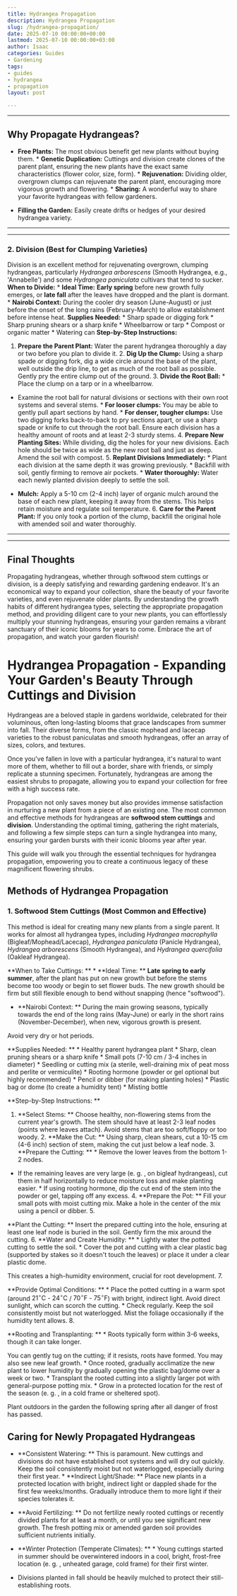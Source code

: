 ```yaml
---
title: Hydrangea Propagation
description: Hydrangea Propagation
slug: /hydrangea-propagation/
date: 2025-07-10 00:00:00+00:00
lastmod: 2025-07-10 00:00:00+03:00
author: Isaac
categories: Guides
- Gardening
tags:
- guides
- hydrangea
- propagation
layout: post

---
```

---

## Why Propagate Hydrangeas?

* **Free Plants:** The most obvious benefit  get new plants without buying them. * **Genetic Duplication:** Cuttings and division create clones of the parent plant, ensuring the new plants have the exact same characteristics (flower color, size, form). * **Rejuvenation:** Dividing older, overgrown clumps can rejuvenate the parent plant, encouraging more vigorous growth and flowering. * **Sharing:** A wonderful way to share your favorite hydrangeas with fellow gardeners.

* **Filling the Garden:** Easily create drifts or hedges of your desired hydrangea variety.
---
---

### 2. Division (Best for Clumping Varieties)
Division is an excellent method for rejuvenating overgrown, clumping hydrangeas, particularly *Hydrangea arborescens* (Smooth Hydrangea, e.g., 'Annabelle') and some *Hydrangea paniculata* cultivars that tend to sucker.
**When to Divide:** * **Ideal Time:** **Early spring** before new growth fully emerges, or **late fall** after the leaves have dropped and the plant is dormant. * **Nairobi Context:** During the cooler dry season (June-August) or just before the onset of the long rains (February-March) to allow establishment before intense heat.
**Supplies Needed:** * Sharp spade or digging fork * Sharp pruning shears or a sharp knife * Wheelbarrow or tarp * Compost or organic matter * Watering can
**Step-by-Step Instructions:**
1. **Prepare the Parent Plant:** Water the parent hydrangea thoroughly a day or two before you plan to divide it. 2. **Dig Up the Clump:** Using a sharp spade or digging fork, dig a wide circle around the base of the plant, well outside the drip line, to get as much of the root ball as possible. Gently pry the entire clump out of the ground. 3. **Divide the Root Ball:** * Place the clump on a tarp or in a wheelbarrow.

* Examine the root ball for natural divisions or sections with their own root systems and several stems. * **For looser clumps:** You may be able to gently pull apart sections by hand. * **For denser, tougher clumps:** Use two digging forks back-to-back to pry sections apart, or use a sharp spade or knife to cut through the root ball. Ensure each division has a healthy amount of roots and at least 2-3 sturdy stems. 4.
**Prepare New Planting Sites:** While dividing, dig the holes for your new divisions. Each hole should be twice as wide as the new root ball and just as deep. Amend the soil with compost. 5. **Replant Divisions Immediately:** * Plant each division at the same depth it was growing previously. * Backfill with soil, gently firming to remove air pockets. * **Water thoroughly:** Water each newly planted division deeply to settle the soil.

* **Mulch:** Apply a 5-10 cm (2-4 inch) layer of organic mulch around the base of each new plant, keeping it away from the stems. This helps retain moisture and regulate soil temperature. 6. **Care for the Parent Plant:** If you only took a portion of the clump, backfill the original hole with amended soil and water thoroughly.
---
---

## Final Thoughts
Propagating hydrangeas, whether through softwood stem cuttings or division, is a deeply satisfying and rewarding gardening endeavor. It's an economical way to expand your collection, share the beauty of your favorite varieties, and even rejuvenate older plants.
By understanding the growth habits of different hydrangea types, selecting the appropriate propagation method, and providing diligent care to your new plants, you can effortlessly multiply your stunning hydrangeas, ensuring your garden remains a vibrant sanctuary of their iconic blooms for years to come. Embrace the art of propagation, and watch your garden flourish!

# Hydrangea Propagation - Expanding Your Garden's Beauty Through Cuttings and Division

Hydrangeas are a beloved staple in gardens worldwide, celebrated for their voluminous, often long-lasting blooms that grace landscapes from summer into fall. Their diverse forms, from the classic mophead and lacecap varieties to the robust paniculatas and smooth hydrangeas, offer an array of sizes, colors, and textures.

Once you've fallen in love with a particular hydrangea, it's natural to want more of them, whether to fill out a border, share with friends, or simply replicate a stunning specimen. Fortunately, hydrangeas are among the easiest shrubs to propagate, allowing you to expand your collection for free with a high success rate.

Propagation not only saves money but also provides immense satisfaction in nurturing a new plant from a piece of an existing one. The most common and effective methods for hydrangeas are **softwood stem cuttings** and **division**. Understanding the optimal timing, gathering the right materials, and following a few simple steps can turn a single hydrangea into many, ensuring your garden bursts with their iconic blooms year after year.

This guide will walk you through the essential techniques for hydrangea propagation, empowering you to create a continuous legacy of these magnificent flowering shrubs.

##  Methods of Hydrangea Propagation

###  1. Softwood Stem Cuttings (Most Common and Effective)

This method is ideal for creating many new plants from a single parent. It works for almost all hydrangea types, including *Hydrangea macrophylla* (Bigleaf/Mophead/Lacecap), *Hydrangea paniculata* (Panicle Hydrangea), *Hydrangea arborescens* (Smooth Hydrangea), and *Hydrangea quercifolia* (Oakleaf Hydrangea).

**When to Take Cuttings: ** * **Ideal Time: ** **Late spring to early summer**, after the plant has put on new growth but before the stems become too woody or begin to set flower buds. The new growth should be firm but still flexible enough to bend without snapping (hence "softwood").

* **Nairobi Context: ** During the main growing seasons, typically towards the end of the long rains (May-June) or early in the short rains (November-December), when new, vigorous growth is present.

Avoid very dry or hot periods.

**Supplies Needed: ** * Healthy parent hydrangea plant * Sharp, clean pruning shears or a sharp knife * Small pots (7-10 cm / 3-4 inches in diameter) * Seedling or cutting mix (a sterile, well-draining mix of peat moss and perlite or vermiculite) * Rooting hormone (powder or gel optional but highly recommended) * Pencil or dibber (for making planting holes) * Plastic bag or dome (to create a humidity tent) * Misting bottle

**Step-by-Step Instructions: **

1. **Select Stems: ** Choose healthy, non-flowering stems from the current year's growth. The stem should have at least 2-3 leaf nodes (points where leaves attach). Avoid stems that are too soft/floppy or too woody. 2. **Make the Cut: ** Using sharp, clean shears, cut a 10-15 cm (4-6 inch) section of stem, making the cut just below a leaf node. 3. **Prepare the Cutting: ** * Remove the lower leaves from the bottom 1-2 nodes.

* If the remaining leaves are very large (e. g. , on bigleaf hydrangeas), cut them in half horizontally to reduce moisture loss and make planting easier. * If using rooting hormone, dip the cut end of the stem into the powder or gel, tapping off any excess. 4. **Prepare the Pot: ** Fill your small pots with moist cutting mix. Make a hole in the center of the mix using a pencil or dibber. 5.

**Plant the Cutting: ** Insert the prepared cutting into the hole, ensuring at least one leaf node is buried in the soil. Gently firm the mix around the cutting. 6. **Water and Create Humidity: ** * Lightly water the potted cutting to settle the soil. * Cover the pot and cutting with a clear plastic bag (supported by stakes so it doesn't touch the leaves) or place it under a clear plastic dome.

This creates a high-humidity environment, crucial for root development. 7.

**Provide Optimal Conditions: ** * Place the potted cutting in a warm spot (around $21^\circ \text{C}$ - $24^\circ \text{C}$ / $70^\circ \text{F}$ - $75^\circ \text{F}$) with bright, indirect light. Avoid direct sunlight, which can scorch the cutting. * Check regularly. Keep the soil consistently moist but not waterlogged. Mist the foliage occasionally if the humidity tent allows. 8.

**Rooting and Transplanting: ** * Roots typically form within 3-6 weeks, though it can take longer.

You can gently tug on the cutting; if it resists, roots have formed. You may also see new leaf growth. * Once rooted, gradually acclimatize the new plant to lower humidity by gradually opening the plastic bag/dome over a week or two. * Transplant the rooted cutting into a slightly larger pot with general-purpose potting mix. * Grow in a protected location for the rest of the season (e. g. , in a cold frame or sheltered spot).

Plant outdoors in the garden the following spring after all danger of frost has passed.

##  Caring for Newly Propagated Hydrangeas

* **Consistent Watering: ** This is paramount. New cuttings and divisions do not have established root systems and will dry out quickly. Keep the soil consistently moist but not waterlogged, especially during their first year. * **Indirect Light/Shade: ** Place new plants in a protected location with bright, indirect light or dappled shade for the first few weeks/months. Gradually introduce them to more light if their species tolerates it.

* **Avoid Fertilizing: ** Do not fertilize newly rooted cuttings or recently divided plants for at least a month, or until you see significant new growth. The fresh potting mix or amended garden soil provides sufficient nutrients initially.

* **Winter Protection (Temperate Climates): ** * Young cuttings started in summer should be overwintered indoors in a cool, bright, frost-free location (e. g. , unheated garage, cold frame) for their first winter.

* Divisions planted in fall should be heavily mulched to protect their still-establishing roots.